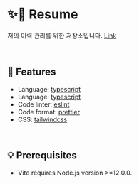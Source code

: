 # ✨🎉 Resume
저의 이력 관리를 위한 저장소입니다. [Link](https://kangqod.github.io/resume/)

<br>

## 🚀 Features

- Language: [typescript](https://www.typescriptlang.org/)
- Language: [typescript](https://www.typescriptlang.org/)
- Code linter: [eslint](https://eslint.org/)
- Code format: [prettier](https://prettier.io/)
- CSS: [tailwindcss](https://tailwindcss.com/)

<br>

## 💡 Prerequisites

- Vite requires Node.js version >=12.0.0.